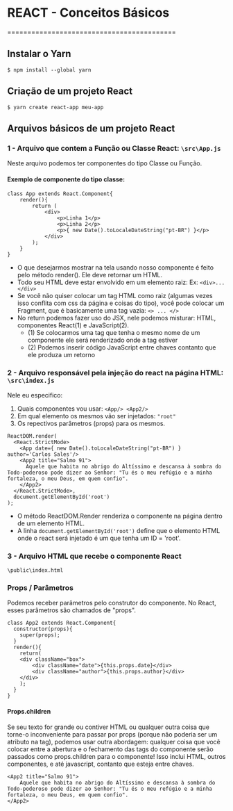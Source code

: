 # REACT - Conceitos Básicos
==========================================

## Instalar o Yarn
`$ npm install --global yarn`

## Criação de um projeto React
`$ yarn create react-app meu-app`


## Arquivos básicos de um projeto React

### 1 - Arquivo que contem a Função ou Classe React: `\src\App.js`

Neste arquivo podemos ter componentes do tipo Classe ou Função.

#### Exemplo de componente do tipo classe:
```
class App extends React.Component{
    render(){
        return (
            <div>
                <p>Linha 1</p>
                <p>Linha 2</p>
		        <p>{ new Date().toLocaleDateString("pt-BR") }</p>
            </div>
        );
    }
}
```

* O que desejarmos mostrar na tela usando nosso componente é feito pelo método render(). Ele deve retornar um HTML.
* Todo seu HTML deve estar envolvido em um elemento raiz: Ex: `<div>...</div>`
* Se você não quiser colocar um tag HTML como raiz (algumas vezes isso conflita com css da página e coisas do tipo), você pode colocar um Fragment, que é basicamente uma tag vazia: `<> ... </>`
* No return podemos fazer uso do JSX, nele podemos misturar: HTML, componentes React(1) e JavaScript(2).
    * (1) Se colocarmos uma tag que tenha o mesmo nome de um componente ele será renderizado onde a tag estiver
    * (2) Podemos inserir código JavaScript entre chaves contanto que ele produza um retorno

### 2 - Arquivo responsável pela injeção do react na página HTML: `\src\index.js`
Nele eu especifico: 
1. Quais componentes vou usar: `<App/> <App2/>`
2. Em qual elemento os mesmos vão ser injetados: `"root"`
3. Os repectivos parâmetros (props) para os mesmos.

```
ReactDOM.render(
  <React.StrictMode>
    <App date={ new Date().toLocaleDateString("pt-BR") } author='Carlos Sales'/>
    <App2 title="Salmo 91">
      Aquele que habita no abrigo do Altíssimo e descansa à sombra do Todo-poderoso pode dizer ao Senhor: "Tu és o meu refúgio e a minha fortaleza, o meu Deus, em quem confio".
    </App2>
  </React.StrictMode>,
  document.getElementById('root')
);
````

* O método ReactDOM.Render renderiza o componente <App /> na página dentro de um elemento HTML.
* A linha `document.getElementById('root')` define que o elemento HTML onde o react será injetado é um que tenha um ID = 'root'.

### 3 - Arquivo HTML que recebe o componente React
`\public\index.html`

### Props / Parâmetros
Podemos receber parâmetros pelo construtor do componente. No React, esses parâmetros são chamados de "props".

```
class App2 extends React.Component{
  constructor(props){
    super(props);
  }
  render(){
    return(
    <div className="box">
        <div className="date">{this.props.date}</div>
        <div className="author">{this.props.author}</div>
    </div>
    );
  }
}
```

#### Props.children
Se seu texto for grande ou contiver HTML ou qualquer outra coisa que torne-o inconveniente para passar por props (porque não poderia ser um atributo na tag), podemos usar outra abordagem: qualquer coisa que você colocar entre a abertura e o fechamento das tags do componente serão passados como props.children para o componente! Isso inclui HTML, outros componentes, e até javascript, contanto que esteja entre chaves.
```
<App2 title="Salmo 91">
    Aquele que habita no abrigo do Altíssimo e descansa à sombra do Todo-poderoso pode dizer ao Senhor: "Tu és o meu refúgio e a minha fortaleza, o meu Deus, em quem confio".
</App2>
``` 